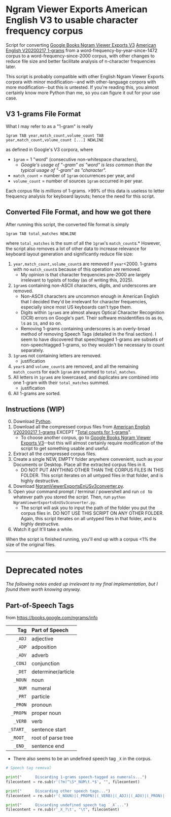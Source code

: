 # Ngram Viewer Exports American English V3 to usable character frequency corpus
Script for converting [Google Books Ngram Viewer Exports V3](https://storage.googleapis.com/books/ngrams/books/datasetsv3.html) [American English V20200217 1-grams](https://storage.googleapis.com/books/ngrams/books/20200217/eng-us/eng-us-1-ngrams_exports.html) from a word-frequency-by-year-since-1472 corpus to a word-frequency-since-2000 corpus, with other changes to reduce file size and better facilitate analysis of n-character frequencies later.

This script is probably compatible with other English Ngram Viewer Exports corpora with minor modification--and with other-language corpora with more modification--but this is untested. If you're reading this, you almost certainly know more Python than me, so you can figure it out for your use case.

## V3 1-grams File Format
What I may refer to as a "1-gram" is really
```
1gram TAB year,match_count,volume_count TAB year,match_count,volume_count [...] NEWLINE
```
as defined in Google's V3 corpora, where
- `1gram` = 1 "word" (consecutive non-whitespace characters),
  - *Google's usage of "-gram" as "word" is less common than the typical usage of "-gram" as "character".*
- `match_count` = number of `1gram` occurrences per year, and
- `volume_count` = number of sources `1gram` occurred in per year.

Each corpus file is *millions* of 1-grams. >99% of this data is useless to letter frequency analysis for keyboard layouts; hence the need for this script.

## Converted File Format, and how we got there
After running this script, the converted file format is simply
```
1gram TAB total_matches NEWLINE
```
where `total_matches` is the sum of all the `1gram`'s `match_count`s.* However, the script also removes a lot of other data to increase relevance for keyboard layout generation and significantly reduce file size:
1. `year,match_count,volume_count`s are removed if `year`<2000. 1-grams with no `match_count`s because of this operation are removed.
	- My opinion is that character frequencies pre-2000 are largely irrelevant to typists of today (as of writing this, 2025).
2. `1gram`s containing non-ASCII characters, digits, and underscores are removed.
	- Non-ASCII characters are uncommon enough in American English that I decided they'd be irrelevant for character frequencies, especially since most US keyboards can't type them.
	- Digits within `1gram`s are almost always Optical Character Recognition (OCR) errors on Google's part. Their software misidentifies `O`s as `0`s, `l`s as `1`s, and so on.
	- Removing 1-grams containing underscores is an overly-broad method of removing Speech Tags (detailed in the final section). I seem to have discovered that speechtagged 1-grams are subsets of non-speechtagged 1-grams, so they wouldn't be necessary to count separately.
3. `1gram`s not containing letters are removed.
	- justification
4. `year`s and `volume_count`s are removed, and all the remaining `match_count`s for each `1gram` are summed to `total_matches`.
5. All letters in `1gram`s are lowercased, and duplicates are combined into one 1-gram with their `total_matches` summed.
	- justification
6. All 1-grams are sorted.

## Instructions (WIP)
0. Download [Python](https://www.python.org/downloads/).
1. Download all the compressed corpus files from [American English V20200217 1-grams](https://storage.googleapis.com/books/ngrams/books/20200217/eng-us/eng-us-1-ngrams_exports.html) EXCEPT "<u>Total counts for 1-grams</u>".
	- To choose another corpus, go to [Google Books Ngram Viewer Exports V3](https://storage.googleapis.com/books/ngrams/books/datasetsv3.html)--but this will almost certainly require modification of the script to get something usable and useful.
2. Extract all the compressed corpus files.
3. Create a single NEW, EMPTY folder anywhere convenient, such as your Documents or Desktop. Place all the extracted corpus files in it.
	- DO NOT PUT ANYTHING OTHER THAN THE CORPUS FILES IN THIS FOLDER. This script iterates on all untyped files in that folder, and is highly destructive.
4. Download [NgramViewerExportsEnUSv3converter.py]().
5. Open your command prompt / terminal / powershell and run `cd ` to whatever path you stored the *script*. Then, run `python NgramViewerExportsEnUSv3converter.py`.
	- The script will ask you to input the path of the folder you put the corpus files in. DO NOT USE THIS SCRIPT ON ANY OTHER FOLDER. Again, this script iterates on all untyped files in that folder, and is highly destructive.
6. Watch it go! It'll take a while.

When the script is finished running, you'll end up with a corpus <1% the size of the original files.

---

# Deprecated notes
*The following notes ended up irrelevant to my final implementation, but I found them worth knowing anyway.*

## Part-of-Speech Tags
from https://books.google.com/ngrams/info

|       Tag | Part of Speech     |
| ---------:|:------------------ |
|    `_ADJ` | adjective          |
|    `_ADP` | adposition         |
|    `_ADV` | adverb             |
|   `_CONJ` | conjunction        |
|    `_DET` | determiner/article |
|   `_NOUN` | noun               |
|    `_NUM` | numeral            |
|    `_PRT` | particle           |
|   `_PRON` | pronoun            |
|  `_PROPN` | proper noun        |
|   `_VERB` | verb               |
| `_START_` | sentence start     |
|  `_ROOT_` | root of parse tree |
|   `_END_` | sentence end       |

- There also seems to be an undefined speech tag `_X` in the corpus.

```python
# Speech tag removal

print("      Discarding 1-grams speech-tagged as numerals...")
filecontent = re.sub(r'(?m)^\S*_NUM\t.*$', "", filecontent)

print("      Discarding other speech tags...")
filecontent = re.sub(r'(_NOUN)|(_PROPN)|(_VERB)|(_ADJ)|(_ADV)|(_PRON)|(_DET)|(_ADP)|(_CONJ)|(_PRT)\t', "\t", filecontent)

print("      Discarding undefined speech tag `_X`...")
filecontent = re.sub(r'_X_?\t', "\t", filecontent)
```
